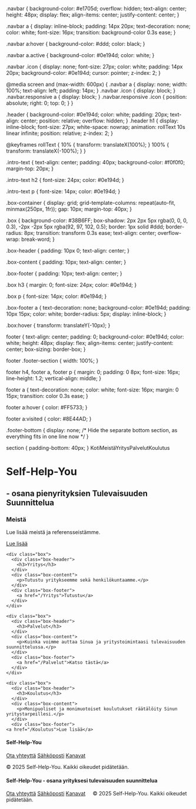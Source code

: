   .navbar {
    background-color: #e1705d;
    overflow: hidden;
    text-align: center;
    height: 48px;
    display: flex;
    align-items: center;
    justify-content: center;
  }

  .navbar a {
    display: inline-block;
    padding: 14px 20px;
    text-decoration: none;
    color: white;
    font-size: 16px;
    transition: background-color 0.3s ease;
  }

  .navbar a:hover {
    background-color: #ddd;
    color: black;
  }

  .navbar a.active {
    background-color: #0e194d;
    color: white;
  }

  .navbar .icon {
    display: none;
    font-size: 27px;
    color: white;
    padding: 14px 20px;
    background-color: #0e194d;
    cursor: pointer;
    z-index: 2;
  }

  @media screen and (max-width: 600px) {
    .navbar a {
      display: none;
      width: 100%;
      text-align: left;
      padding: 14px;
    }
    .navbar .icon {
      display: block;
    }
    .navbar.responsive a {
      display: block;
    }
    .navbar.responsive .icon {
      position: absolute;
      right: 0;
      top: 0;
    }
  }

  .header {
    background-color: #0e194d;
    color: white;
    padding: 20px;
    text-align: center;
    position: relative;
    overflow: hidden;
  }
  .header h1 {
    display: inline-block;
    font-size: 27px;
    white-space: nowrap;
    animation: rollText 10s linear infinite;
    position: relative;
    z-index: 2;
  }

  @keyframes rollText {
    10% {
      transform: translateX(100%);
    }
    100% {
      transform: translateX(-100%);
    }
  }

  .intro-text {
    text-align: center;
    padding: 40px;
    background-color: #f0f0f0;
    margin-top: 20px;
  }

  .intro-text h2 {
    font-size: 24px;
    color: #0e194d;
  }

  .intro-text p {
    font-size: 14px;
    color: #0e194d;
  }

  .box-container {
    display: grid;
    grid-template-columns: repeat(auto-fit, minmax(250px, 1fr));
    gap: 10px;
    margin-top: 40px;
  }

  .box {
    background-color: #38B6FF;
    box-shadow: 2px 2px 5px rgba(0, 0, 0, 0.3), -2px -2px 5px rgba(92, 97, 102, 0.5);
    border: 1px solid #ddd;
    border-radius: 8px;
    transition: transform 0.3s ease;
    text-align: center;
    overflow-wrap: break-word;
  }

  .box-header {
    padding: 10px 0;
    text-align: center;
  }

  .box-content {
    padding: 10px;
    text-align: center;
  }

  .box-footer {
    padding: 10px;
    text-align: center;
  }

  .box h3 {
    margin: 0;
    font-size: 24px;
    color: #0e194d;
  }

  .box p {
    font-size: 14px;
    color: #0e194d;
  }

  .box-footer a {
    text-decoration: none;
    background-color: #0e194d;
    padding: 10px 15px;
    color: white;
    border-radius: 5px;
    display: inline-block;
  }

  .box:hover {
    transform: translateY(-10px);
  }

  footer {
    text-align: center;
    padding: 0;
    background-color: #0e194d;
    color: white;
    height: 48px;
    display: flex;
    align-items: center;
    justify-content: center;
    box-sizing: border-box;
  }

  footer .footer-section {
    width: 100%;
  }

  footer h4, footer a, footer p {
    margin: 0;
    padding: 0 8px;
    font-size: 16px;
    line-height: 1.2;
    vertical-align: middle;
  }

  footer a {
    text-decoration: none;
    color: white;
    font-size: 16px;
    margin: 0 15px;
    transition: color 0.3s ease;
  }

  footer a:hover {
    color: #FF5733;
  }

  footer a:visited {
    color: #8E44AD;
  }

  .footer-bottom {
    display: none; /* Hide the separate bottom section, as everything fits in one line now */
  }

  section {
    padding-bottom: 40px;
  }
</style>
KotiMeistäYritysPalvelutKoulutus
<!-- Header with rolling text effect -->
<div class="header">
  <h1>Self-Help-You</h1>
</div>

<!-- New Section with Grey Background and Title/Text -->
<div class="intro-text">
  <h2>- osana pienyrityksien Tulevaisuuden Suunnittelua</h2>
</div>

<!-- Main Content -->
<section>
  <div class="box-container">
    <!-- Box Components -->
    <div class="box">
      <div class="box-header">
        <h3>Meistä</h3>
      </div>
      <div class="box-content">
        <p>Lue lisää meistä ja referensseistämme.</p>
      </div>
      <div class="box-footer">
        <a href="/Meista">Lue lisää</a>
      </div>
    </div>

    <div class="box">
      <div class="box-header">
        <h3>Yritys</h3>
      </div>
      <div class="box-content">
        <p>Tutustu yritykseemme sekä henkilökuntaamme.</p>
      </div>
      <div class="box-footer">
        <a href="/Yritys">Tutustu</a>
      </div>
    </div>

    <div class="box">
      <div class="box-header">
        <h3>Palvelut</h3>
      </div>
      <div class="box-content">
        <p>Kuinka voimme auttaa Sinua ja yritystoimintaasi tulevaisuuden suunnittelussa.</p>
      </div>
      <div class="box-footer">
        <a href="/Palvelut">Katso tästä</a>
      </div>
    </div>

    <div class="box">
      <div class="box-header">
        <h3>Koulutus</h3>
      </div>
      <div class="box-content">
        <p>Monipuoliset ja monimuotoiset koulutukset räätälöity Sinun yritystarpeillesi.</p>
      </div>
      <div class="box-footer">
    <a href="/Koulutus">Lue lisää</a>
  </div>
</section>

<!-- Footer -->
  <footer>
      <div class="footer-section contact">
          <h4>Self-Help-You</h4>
          <a href="/Otayhteytta" class="cta-btn">Ota yhteyttä</a>
          <a href="/Sahkoposti" class="cta-btn">Sähköposti</a>
          <a href="/Kanavat" class="cta-btn">Kanavat</a>
      </div>
      <div class="footer-bottom">
          <p>&copy; 2025 Self-Help-You. Kaikki oikeudet pidätetään.</p>
      </div>
  </footer>
<footer>
  <div class="footer-section contact">
    <h4>Self-Help-You - osana yrityksesi tulevaisuuden suunnittelua</h4>
    <a href="#Otayhteytta">Ota yhteyttä</a>
    <a href="#Sahkoposti">Sähköposti</a>
    <a href="#Kanavat">Kanavat</a>
    <span style="margin-left: 16px;">&copy; 2025 Self-Help-You. Kaikki oikeudet pidätetään.</span>
  </div>
</footer>

  <script>
      /* Function to toggle the navbar on small screens */
      function toggleNavbar() {
          var navbar = document.getElementById("myNavbar");
          navbar.classList.toggle("responsive");
      }
  </script>
<script>
  function toggleNavbar() {
    var navbar = document.getElementById("myNavbar");
    navbar.classList.toggle("responsive");
  }
</script>
